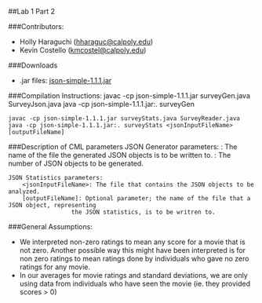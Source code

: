 ##Lab 1 Part 2

###Contributors: 
* Holly Haraguchi (hharaguc@calpoly.edu)
* Kevin Costello (kmcostel@calpoly.edu)

###Downloads
* .jar files: [json-simple-1.1.1.jar](https://code.google.com/archive/p/json-simple/downloads)

###Compilation Instructions:
    javac -cp json-simple-1.1.1.jar surveyGen.java SurveyJson.java
    java -cp json-simple-1.1.1.jar:. surveyGen <outputFileName> <numJsonObjects>

    javac -cp json-simple-1.1.1.jar surveyStats.java SurveyReader.java
    java -cp json-simple-1.1.1.jar:. surveyStats <jsonInputFileName> [outputFileName]

###Description of CML parameters
	JSON Generator parameters:
		<outputFileName>: The name of the file the generated JSON objects is to be written to.
		<numJsonObjects>: The number of JSON objects to be generated.

	JSON Statistics parameters:
		<jsonInputFileName>: The file that contains the JSON objects to be analyzed.    
		[outputFileName]: Optional parameter; the name of the file that a JSON object, representing 
                      the JSON statistics, is to be writren to.

###General Assumptions: 
* We interpreted non-zero ratings to mean any score for a movie that is not zero.
  Another possible way this might have been interpreted is for non zero ratings
  to mean ratings done by individuals who gave no zero ratings for any movie. 
* In our averages for movie ratings and standard deviations, we are only using
  data from individuals who have seen the movie (ie. they provided scores > 0)

